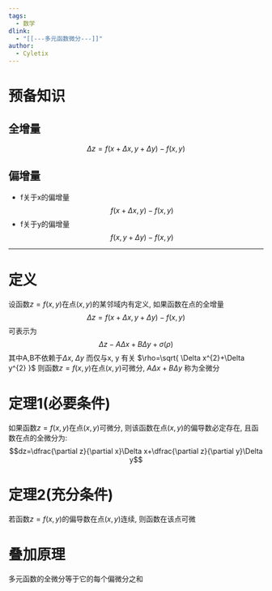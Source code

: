 ```yaml
---
tags:
  - 数学
dlink:
  - "[[---多元函数微分---]]"
author:
  - Cyletix
---
```

# 预备知识
## 全增量
$$
\Delta z=f(x+\Delta x,y+\Delta y)-f(x,y)
$$
## 偏增量
- f关于x的偏增量
$$
f(x+\Delta x,y)-f(x,y)
$$
- f关于y的偏增量
$$
f(x,y+\Delta y)-f(x,y)
$$

---
# 定义
设函数$z=f(x,y)$在点$(x,y)$的某邻域内有定义, 如果函数在点的全增量
$$\Delta z=f(x+\Delta x,y+\Delta y)-f(x,y)$$
可表示为
$$\Delta z-A\Delta x+B\Delta y+\sigma(\rho)$$
其中A,B不依赖于$\Delta x$, $\Delta y$ 而仅与x, y 有关
$\rho=\sqrt{ \Delta x^{2}+\Delta y^{2} }$
则函数$z=f(x,y)$在点$(x,y)$可微分, 
$A\Delta x+B\Delta y$ 称为全微分

# 定理1(必要条件)
如果函数$z=f(x,y)$在点$(x,y)$可微分, 则该函数在点$(x,y)$的偏导数必定存在, 且函数在点的全微分为:
$$dz=\dfrac{\partial z}{\partial x}\Delta x+\dfrac{\partial z}{\partial y}\Delta y$$

# 定理2(充分条件)
若函数$z=f(x,y)$的偏导数在点$(x,y)$连续, 则函数在该点可微



# 叠加原理
多元函数的全微分等于它的每个偏微分之和